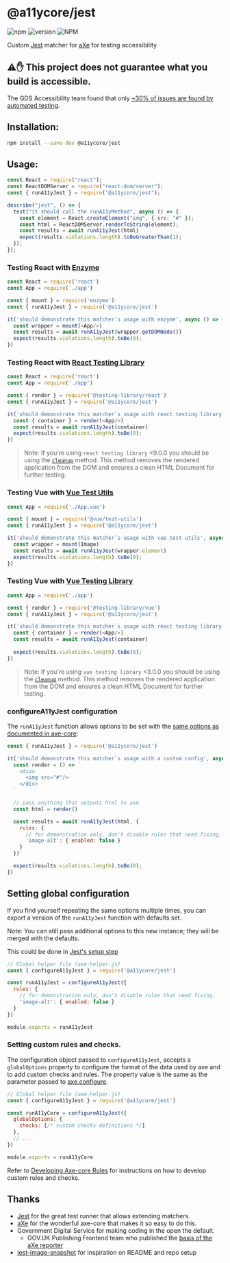 # @a11ycore/jest
![npm](https://img.shields.io/npm/dt/@a11ycore/jest)
![version](https://img.shields.io/npm/v/@a11ycore/jest)
![NPM](https://img.shields.io/npm/l/@a11ycore/jest)

<!-- [![npm version](https://img.shields.io/npm/v/jest-axe.svg)](http://npm.im/jest-axe)
![node](https://img.shields.io/node/v/jest-axe)
[![Build Status](https://travis-ci.org/nickcolley/jest-axe.svg?branch=main)](https://travis-ci.org/nickcolley/jest-axe)
[![JavaScript Style Guide](https://img.shields.io/badge/code_style-standard-brightgreen.svg)](https://standardjs.com) -->

Custom [Jest][Jest] matcher for [aXe](https://github.com/dequelabs/axe-core) for testing accessibility

## ⚠️✋ This project does not guarantee what you build is accessible.
The GDS Accessibility team found that only [~30% of issues are found by automated testing](https://accessibility.blog.gov.uk/2017/02/24/what-we-found-when-we-tested-tools-on-the-worlds-least-accessible-webpage).

## Installation:
```bash
npm install --save-dev @a11ycore/jest
```

## Usage:

```javascript
const React = require("react");
const ReactDOMServer = require("react-dom/server");
const { runA11yJest } = require("@a11ycore/jest");

describe("jest", () => {
  test("it should call the runA11yMethod", async () => {
    const element = React.createElement("img", { src: "#" });
    const html = ReactDOMServer.renderToString(element);
    const results = await runA11yJest(html)
    expect(results.violations.length).toBeGreaterThan(1);
  });
});

```

### Testing React with [Enzyme](https://enzymejs.github.io/enzyme/)

```javascript
const React = require('react')
const App = require('./app')

const { mount } = require('enzyme')
const { runA11yJest } = require('@a11ycore/jest')

it('should demonstrate this matcher`s usage with enzyme', async () => {
  const wrapper = mount(<App/>)
  const results = await runA11yJest(wrapper.getDOMNode())
  expect(results.violations.length).toBe(0);
})
```

### Testing React with [React Testing Library](https://testing-library.com/docs/react-testing-library/intro)

```javascript
const React = require('react')
const App = require('./app')

const { render } = require('@testing-library/react')
const { runA11yJest } = require('@a11ycore/jest')

it('should demonstrate this matcher`s usage with react testing library', async () => {
  const { container } = render(<App/>)
  const results = await runA11yJest(container)
  expect(results.violations.length).toBe(0);
})
```

> Note: If you're using `react testing library` <9.0.0 you should be using the
> [`cleanup`](https://testing-library.com/docs/react-testing-library/api#cleanup) method. This method removes the rendered application from the DOM and ensures a clean HTML Document for further testing.

### Testing Vue with [Vue Test Utils](https://vue-test-utils.vuejs.org/)

```javascript
const App = require('./App.vue')

const { mount } = require('@vue/test-utils')
const { runA11yJest } = require('@a11ycore/jest')

it('should demonstrate this matcher`s usage with vue test utils', async () => {
  const wrapper = mount(Image)
  const results = await runA11yJest(wrapper.element)
  expect(results.violations.length).toBe(0);
})
```

### Testing Vue with [Vue Testing Library](https://testing-library.com/docs/vue-testing-library/intro)

```javascript
const App = require('./app')

const { render } = require('@testing-library/vue')
const { runA11yJest } = require('@a11ycore/jest')

it('should demonstrate this matcher`s usage with react testing library', async () => {
  const { container } = render(<App/>)
  const results = await runA11yJest(container)
  
  expect(results.violations.length).toBe(0);
})
```
> Note: If you're using `vue testing library` <3.0.0 you should be using the
> [`cleanup`](https://testing-library.com/docs/vue-testing-library/api#cleanup) method. This method removes the rendered application from the DOM and ensures a clean HTML Document for further testing.

### configureA11yJest configuration

The `runA11yJest` function allows options to be set with the [same options as documented in axe-core](https://github.com/dequelabs/axe-core/blob/master/doc/API.md#options-parameter):

```javascript
const { runA11yJest } = require('@a11ycore/jest')

it('should demonstrate this matcher`s usage with a custom config', async () => {
  const render = () => `
    <div>
      <img src="#"/>
    </div>
  `

  // pass anything that outputs html to axe
  const html = render()

  const results = await runA11yJest(html, {
    rules: {
      // for demonstration only, don't disable rules that need fixing.
      'image-alt': { enabled: false }
    }
  })

  expect(results.violations.length).toBe(0);
})
```

## Setting global configuration

If you find yourself repeating the same options multiple times, you can export a version of the `runA11yJest` function with defaults set.

Note: You can still pass additional options to this new instance; they will be merged with the defaults.

This could be done in [Jest's setup step](https://jestjs.io/docs/en/setup-teardown)

```javascript
// Global helper file (axe-helper.js)
const { configureA11yJest } = require('@a11ycore/jest')

const runA11yJest = configureA11yJest({
  rules: {
    // for demonstration only, don't disable rules that need fixing.
    'image-alt': { enabled: false }
  }
})

module.exports = runA11yJest
```

### Setting custom rules and checks.

The configuration object passed to `configureA11yJest`, accepts a `globalOptions` property to configure the format of the data used by axe and to add custom checks and rules. The property value is the same as the parameter passed to [axe.configure](https://github.com/dequelabs/axe-core/blob/master/doc/API.md#parameters-1). 

```javascript
// Global helper file (axe-helper.js)
const { configureA11yJest } = require('@a11ycore/jest')

const runA11yCore = configureA11yJest({
  globalOptions: {
    checks: [/* custom checks definitions */]
  },
  // ...
})

module.exports = runA11yCore
```

Refer to [Developing Axe-core Rules](https://github.com/dequelabs/axe-core/blob/master/doc/rule-development.md) for instructions on how to develop custom rules and checks.

## Thanks
- [Jest][Jest] for the great test runner that allows extending matchers.
- [aXe](https://www.deque.com/axe/) for the wonderful axe-core that makes it so easy to do this.
- Government Digital Service for making coding in the open the default.
  - GOV.UK Publishing Frontend team who published the [basis of the aXe reporter](https://github.com/alphagov/govuk_publishing_components/blob/581c22c9d35d85d5d985571d007f6397a4399f4c/spec/javascripts/govuk_publishing_components/AccessibilityTestSpec.js)
- [jest-image-snapshot](https://github.com/americanexpress/jest-image-snapshot) for inspiration on README and repo setup

[Jest]: https://jestjs.io/